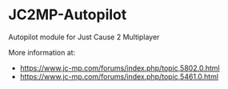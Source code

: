 # JC2MP-Autopilot
Autopilot module for Just Cause 2 Multiplayer

More information at:
- https://www.jc-mp.com/forums/index.php/topic,5802.0.html
- https://www.jc-mp.com/forums/index.php/topic,5461.0.html
